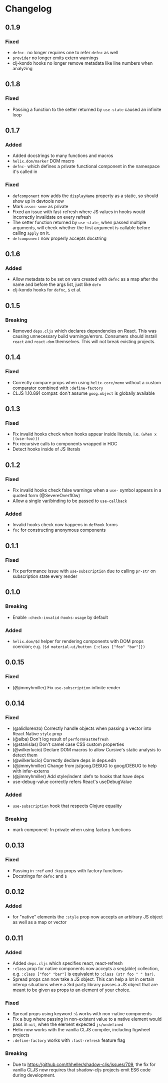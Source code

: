 # Changelog

## 0.1.9

### Fixed

* `defnc-` no longer requires one to refer `defnc` as well
* `provider` no longer emits extern warnings
* clj-kondo hooks no longer remove metadata like line numbers when analyzing

## 0.1.8

### Fixed

* Passing a function to the setter returned by `use-state` caused an infinite loop

## 0.1.7

### Added

* Added docstrings to many functions and macros
* `helix.dom/marker` DOM macro
* `defnc-` which defines a private functional component in the namespace it's called in

### Fixed

* `defcomponent` now adds the `displayName` property as a static, so should show up in devtools now
* Mark `assoc-some` as private
* Fixed an issue with fast-refresh where JS values in hooks would incorrectly
  invalidate on every refresh
* The setter function returned by `use-state`, when passed multiple arguments, will check whether the first argument is callable before calling `apply` on it.
* `defcomponent` now properly accepts docstring

## 0.1.6

### Added

- Allow metadata to be set on vars created with `defnc` as a map after the name and before the args list, just like `defn`
- clj-kondo hooks for `defnc`, `$` et al.

## 0.1.5

### Breaking

- Removed `deps.cljs` which declares dependencies on React. This was causing unnecessary build warnings/errors.
Consumers should install `react` and `react-dom` themselves. This will not break existing projects.

## 0.1.4

### Fixed

- Correctly compare props when using `helix.core/memo` without a custom comparator combined with `:define-factory`
- CLJS 1.10.891 compat: don't assume `goog.object` is globally available

## 0.1.3

### Fixed

- Fix invalid hooks check when hooks appear inside literals, i.e. `(when x [(use-foo)])`
- Fix recursive calls to components wrapped in HOC
- Detect hooks inside of JS literals

## 0.1.2

### Fixed

- Fix invalid hooks check false warnings when a `use-` symbol appears in a
quoted form (@SevereOverfl0w)
- Allow a single var/binding to be passed to `use-callback`

### Added

- Invalid hooks check now happens in `defhook` forms
- `fnc` for constructing anonymous components

## 0.1.1

### Fixed

- Fix performance issue with `use-subscription` due to calling `pr-str` on subscription state every render

## 0.1.0

### Breaking

- Enable `:check-invalid-hooks-usage` by default

### Added

- `helix.dom/$d` helper for rendering components with DOM props
coercion; e.g. `($d material-ui/button {:class ["foo" "bar"]})`

## 0.0.15

### Fixed

- (@jimmyhmiller) Fix `use-subscription` infinite render

## 0.0.14

### Fixed

- (@alidlorenzo) Correctly handle objects when passing a vector into React Native `style` prop
- (@aiba) Don't log result of `performFastRefresh`
- (@stanislas) Don't camel case CSS custom properties
- (@wilkerlucio) Declare DOM macros to allow Cursive's static analysis to detect them
- (@wilkerlucio) Correctly declare deps in deps.edn
- (@jimmyhmiller) Change from js/goog.DEBUG to goog/DEBUG to help with infer-externs
- (@jimmyhmiller) Add style/indent :defn to hooks that have deps
- use-debug-value correctly refers React's useDebugValue

### Added

- `use-subscription` hook that respects Clojure equality

### Breaking

- mark component-fn private when using factory functions

## 0.0.13

### Fixed

- Passing in `:ref` and `:key` props with factory functions
- Docstrings for `defnc` and `$`

## 0.0.12

### Added

- for "native" elements the `:style` prop now accepts an arbitrary JS object as well as a map or vector


## 0.0.11

### Added

- Added `deps.cljs` which specifies react, react-refresh
- `:class` prop for native components now accepts a seq(able) collection, e.g. `:class ["foo" "bar"]` is equivalent to `:class (str foo " " bar)`.
- Spread props can now take a JS object. This can help a lot in certain interop situations where a 3rd party library passes a JS object that are meant to be given as props to an element of your choice.


### Fixed

- Spread props using keyword `:&` works with non-native components
- Fix a bug where passing in non-existent value to a native element would pass in `nil`, when the element expected `js/undefined`
- Helix now works with the vanilla CLJS compiler, including figwheel projects
- `:define-factory` works with `:fast-refresh` feature flag


### Breaking

- Due to https://github.com/thheller/shadow-cljs/issues/709, the fix for vanilla CLJS
now requires that shadow-cljs projects emit ES6 code during development.
